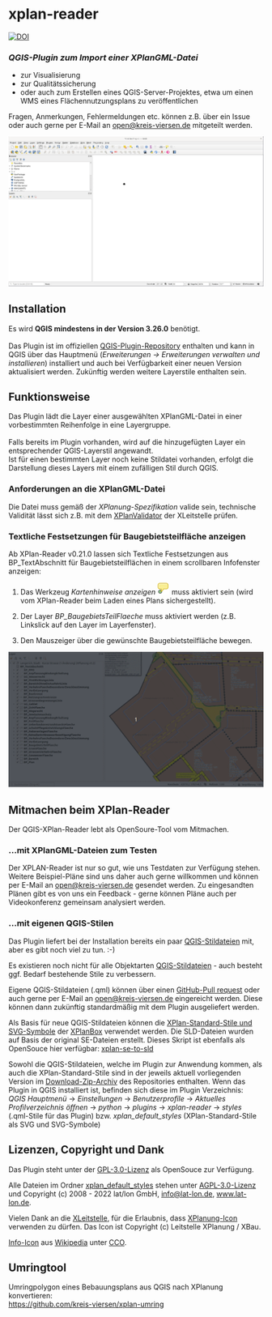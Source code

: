 # xplan-reader

<a href="https://doi.org/10.5281/zenodo.10046828"><img src="https://zenodo.org/badge/DOI/10.5281/zenodo.10046828.svg" width="210" alt="DOI"></a>

### _QGIS-Plugin zum Import einer XPlanGML-Datei_

- zur Visualisierung
- zur Qualitätssicherung
- oder auch zum Erstellen eines QGIS-Server-Projektes, etwa um einen WMS eines Flächennutzungsplans zu veröffentlichen

Fragen, Anmerkungen, Fehlermeldungen etc. können z.B. über ein Issue oder auch gerne per E-Mail an [open@kreis-viersen.de] mitgeteilt werden.

<img src=./xplan-reader.gif>

## Installation

Es wird **QGIS mindestens in der Version 3.26.0** benötigt.<br><br>
Das Plugin ist im offiziellen [QGIS-Plugin-Repository] enthalten und kann in QGIS über das Hauptmenü (*Erweiterungen -> Erweiterungen verwalten und installieren*) installiert und auch bei Verfügbarkeit einer neuen Version aktualisiert werden. Zukünftig werden weitere Layerstile enthalten sein.

## Funktionsweise

Das Plugin lädt die Layer einer ausgewählten XPlanGML-Datei in einer vorbestimmten Reihenfolge in eine Layergruppe.<br><br>Falls bereits im Plugin vorhanden, wird auf die hinzugefügten Layer ein entsprechender QGIS-Layerstil angewandt. <br>Ist für einen bestimmten Layer noch keine Stildatei vorhanden, erfolgt die Darstellung dieses Layers mit einem zufälligen Stil durch QGIS.

### Anforderungen an die XPlanGML-Datei

Die Datei muss gemäß der _XPlanung-Spezifikation_ valide sein, technische Validität lässt sich z.B. mit dem [XPlanValidator] der XLeitstelle prüfen.

### Textliche Festsetzungen für Baugebietsteilfläche anzeigen

Ab XPlan-Reader v0.21.0 lassen sich Textliche Festsetzungen aus BP_TextAbschnitt für Baugebietsteilflächen in einem scrollbaren Infofenster anzeigen:

1. Das Werkzeug _Kartenhinweise anzeigen_ <img src=./kartenhinweis_anzeigen.png> muss aktiviert sein (wird vom XPlan-Reader beim Laden eines Plans sichergestellt).

2. Der Layer _BP_BaugebietsTeilFlaeche_ muss aktiviert werden (z.B. Linkslick auf den Layer im Layerfenster).

3. Den Mauszeiger über die gewünschte Baugebietsteilfläche bewegen.

<img src=./xplan-reader_textliche_festsetzungen.gif>

## Mitmachen beim XPlan-Reader

Der QGIS-XPlan-Reader lebt als OpenSoure-Tool vom Mitmachen. 

### ...mit XPlanGML-Dateien zum Testen

Der XPLAN-Reader ist nur so gut, wie uns Testdaten zur Verfügung stehen. Weitere Beispiel-Pläne sind uns daher auch gerne willkommen und können per E-Mail an [open@kreis-viersen.de] gesendet werden. Zu eingesandten Plänen gibt es von uns ein Feedback - gerne können Pläne auch per Videokonferenz gemeinsam analysiert werden.

### ...mit eigenen QGIS-Stilen

Das Plugin liefert bei der Installation bereits ein paar [QGIS-Stildateien] mit, aber es gibt noch viel zu tun. :-)

Es existieren noch nicht für alle Objektarten [QGIS-Stildateien] - auch besteht ggf. Bedarf bestehende Stile zu verbessern.

Eigene QGIS-Stildateien (.qml) können über einen [GitHub-Pull request] oder auch gerne per E-Mail an [open@kreis-viersen.de] eingereicht werden. Diese können dann zukünftig standardmäßig mit dem Plugin ausgeliefert werden.

Als Basis für neue QGIS-Stildateien können die [XPlan-Standard-Stile und SVG-Symbole] der [XPlanBox] verwendet werden. Die SLD-Dateien wurden auf Basis der original SE-Dateien erstellt. Dieses Skript ist ebenfalls als OpenSouce hier verfügbar: [xplan-se-to-sld]

Sowohl die QGIS-Stildateien, welche im Plugin zur Anwendung kommen, als auch die XPlan-Standard-Stile sind in der jeweils aktuell vorliegenden Version im [Download-Zip-Archiv] des Repositories enthalten.
Wenn das Plugin in QGIS installiert ist, befinden sich diese im Plugin Verzeichnis:<br>
_QGIS Hauptmenü_ -> _Einstellungen_ -> _Benutzerprofile_ -> _Aktuelles Profilverzeichnis öffnen_ -> _python_ -> _plugins_ -> _xplan-reader_ -> _styles_ (.qml-Stile für das Plugin) bzw. _xplan_default_styles_ (XPlan-Standard-Stile als SVG und SVG-Symbole)

## Lizenzen, Copyright und Dank

Das Plugin steht unter der [GPL-3.0-Lizenz] als OpenSouce zur Verfügung.

Alle Dateien im Ordner [xplan_default_styles] stehen unter [AGPL-3.0-Lizenz] und Copyright (c) 2008 - 2022 lat/lon GmbH, info@lat-lon.de, www.lat-lon.de.

Vielen Dank an die [XLeitstelle], für die Erlaubnis, dass [XPlanung-Icon] verwenden zu dürfen. Das Icon ist Copyright (c) Leitstelle XPlanung / XBau.

[Info-Icon] aus [Wikipedia] unter [CCO].

## Umringtool
Umringpolygon eines Bebauungsplans aus QGIS nach XPlanung konvertieren:<br>https://github.com/kreis-viersen/xplan-umring




[open@kreis-viersen.de]: <mailto:open@kreis-viersen.de?subject=xplan-reader>
[QGIS-Plugin-Repository]: <https://plugins.qgis.org/plugins/xplan-reader/>
[XPlanValidator]: <https://www.xplanungsplattform.de/xplan-validator/>
[QGIS-Stildateien]: <https://github.com/kreis-viersen/xplan-reader/tree/main/styles>
[GitHub-Pull request]: <https://github.com/kreis-viersen/xplan-reader/pulls>
[XPlan-Standard-Stile und SVG-Symbole]: <https://github.com/kreis-viersen/xplan-reader/tree/main/xplan_default_styles>
[XPlanBox]: <https://gitlab.opencode.de/diplanung/ozgxplanung>
[xplan-se-to-sld]: <https://github.com/kreis-viersen/xplan-se-to-sld>
[Download-Zip-Archiv]: <https://github.com/kreis-viersen/xplan-reader/archive/refs/heads/main.zip>
[GPL-3.0-Lizenz]: https://github.com/kreis-viersen/xplan-reader/blob/main/LICENSE
[xplan_default_styles]: <https://github.com/kreis-viersen/xplan-reader/tree/main/xplan_default_styles>
[XLeitstelle]: <https://xleitstelle.de/leitstelle>
[AGPL-3.0-Lizenz]: <https://www.gnu.org/licenses/agpl-3.0.txt>
[XPlanung-Icon]: <https://github.com/kreis-viersen/xplan-reader/blob/main/xplan_reader_icon.png>
[Info-Icon]: <https://github.com/kreis-viersen/xplan-reader/blob/main/info_icon.png>
[Wikipedia]: <https://de.m.wikipedia.org/wiki/Datei:Info_icon-72a7cf.svg>
[CCO]: <https://creativecommons.org/publicdomain/zero/1.0/deed.en>
